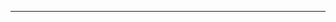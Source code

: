 <!--
CO_OP_TRANSLATOR_METADATA:
{
  "original_hash": "661bbc8e2592ebbb96aa84b1462f5755",
  "translation_date": "2025-08-28T20:09:00+00:00",
  "source_file": "03-CoreGenerativeAITechniques/README.md",
  "language_code": "tl"
}
-->


---

